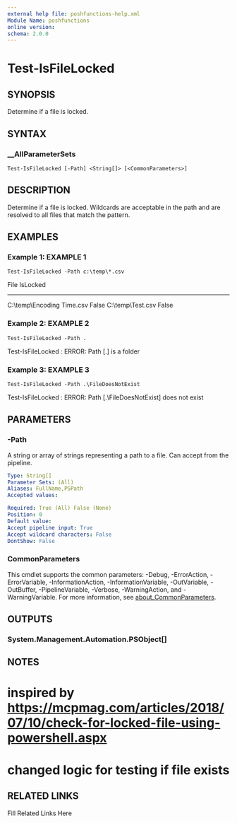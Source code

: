 ```yaml
---
external help file: poshfunctions-help.xml
Module Name: poshfunctions
online version: 
schema: 2.0.0
---
```


# Test-IsFileLocked

## SYNOPSIS

Determine if a file is locked.

## SYNTAX

### __AllParameterSets

```
Test-IsFileLocked [-Path] <String[]> [<CommonParameters>]
```

## DESCRIPTION

Determine if a file is locked.
Wildcards are acceptable in the path and are
resolved to all files that match the pattern.


## EXAMPLES

### Example 1: EXAMPLE 1

```
Test-IsFileLocked -Path c:\temp\*.csv
```

File                      IsLocked
----                      --------
C:\temp\Encoding Time.csv    False
C:\temp\Test.csv             False





### Example 2: EXAMPLE 2

```
Test-IsFileLocked -Path .
```

Test-IsFileLocked : ERROR: Path [.] is a folder





### Example 3: EXAMPLE 3

```
Test-IsFileLocked -Path .\FileDoesNotExist
```

Test-IsFileLocked : ERROR: Path [.\FileDoesNotExist] does not exist






## PARAMETERS

### -Path

A string or array of strings representing a path to a file.
Can accept from the pipeline.

```yaml
Type: String[]
Parameter Sets: (All)
Aliases: FullName,PSPath
Accepted values: 

Required: True (All) False (None)
Position: 0
Default value: 
Accept pipeline input: True
Accept wildcard characters: False
DontShow: False
```


### CommonParameters

This cmdlet supports the common parameters: -Debug, -ErrorAction, -ErrorVariable, -InformationAction, -InformationVariable, -OutVariable, -OutBuffer, -PipelineVariable, -Verbose, -WarningAction, and -WarningVariable. For more information, see [about_CommonParameters](http://go.microsoft.com/fwlink/?LinkID=113216).

## OUTPUTS

### System.Management.Automation.PSObject[]


## NOTES

# inspired by https://mcpmag.com/articles/2018/07/10/check-for-locked-file-using-powershell.aspx
# changed logic for testing if file exists


## RELATED LINKS

Fill Related Links Here

